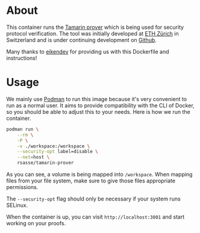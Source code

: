 # About

This container runs the [Tamarin prover](https://tamarin-prover.github.io/) which is being used for security protocol verification.
The tool was initially developed at [ETH Zürich](https://ethz.ch/) in Switzerland and is under continuing development on [Github](https://github.com/tamarin-prover/tamarin-prover/).

Many thanks to [eikendev](https://github.com/eikendev) for providing us with this Dockerfile and instructions!

# Usage

We mainly use [Podman](https://podman.io/) to run this image because it's very convenient to run as a normal user.
It aims to provide compatibility with the CLI of Docker, so you should be able to adjust this to your needs.
Here is how we run the container.

```bash
podman run \
	--rm \
	-P \
	-v ./workspace:/workspace \
	--security-opt label=disable \
	--net=host \
	rsasse/tamarin-prover
```

As you can see, a volume is being mapped into `/workspace`.
When mapping files from your file system, make sure to give those files appropriate permissions.

The `--security-opt` flag should only be necessary if your system runs SELinux.

When the container is up, you can visit `http://localhost:3001` and start working on your proofs.
